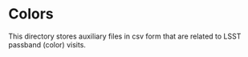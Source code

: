 # Colors

This directory stores auxiliary files in csv form that are
related to LSST passband (color) visits.

